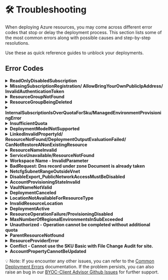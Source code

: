 
# 🛠️ Troubleshooting
  When deploying Azure resources, you may come across different error codes that stop or delay the deployment process. This section lists some of the most common errors along with possible causes and step-by-step resolutions.

Use these as quick reference guides to unblock your deployments.

## Error Codes

 <details>
<summary><b>ReadOnlyDisabledSubscription</b></summary>  
 
- Check if you have an active subscription before starting the deployment.
 
</details>

 <details>
  <summary><b>MissingSubscriptionRegistration/ AllowBringYourOwnPublicIpAddress/ InvalidAuthenticationToken</b></summary>
 
 
Enable `AllowBringYourOwnPublicIpAddress` Feature
 
Before deploying the resources, you may need to enable the **Bring Your Own Public IP Address** feature in Azure. This is required only once per subscription.
 
### Steps
 
1. **Run the following command to register the feature:**
 
   ```bash
   az feature register --namespace Microsoft.Network --name AllowBringYourOwnPublicIpAddress
   ```
 
2. **Wait for the registration to complete.**
    You can check the status using:
 
    ```bash
    az feature show --namespace Microsoft.Network --name AllowBringYourOwnPublicIpAddress --query properties.state
    ```
 
3. **The output should show:**
    "Registered"
 
4. **Once the feature is registered, refresh the provider:**
 
    ```bash
    az provider register --namespace Microsoft.Network
    ```
 
    💡 Note: Feature registration may take several minutes to complete. This needs to be done only once per Azure subscription.
 
  </details>
 
<details>
<summary><b>ResourceGroupNotFound</b></summary>
 
## Option 1
### Steps
 
1. Go to [Azure Portal](https://portal.azure.com/#home).
 
2. Click on the **"Resource groups"** option available on the Azure portal home page.
![alt text](../docs/images/AzureHomePage.png)

3. In the Resource Groups search bar, search for the resource group you intend to target for deployment. If it exists, you can proceed with using it.
![alt text](../docs/images/resourcegroup1.png)

 ## Option 2
 
- This error can occur if you deploy the template using the same .env file - from a previous deployment.
- To avoid this issue, create a new environment before redeploying.
- You can use the following command to create a new environment:
 ```bash
 azd env new <env-name>
 ```
</details>
<details>
<summary><b>ResourceGroupBeingDeleted</b></summary>
 
To prevent this issue, please ensure that the resource group you are targeting for deployment is not currently being deleted. You can follow steps to verify resource group is being deleted or not.
### Steps:
1. Go to [Azure Portal](https://portal.azure.com/#home)
2. Go to resource group option and search for targeted resource group
3. If Targeted resource group is there and deletion for this is in progress, it means you cannot use this, you can create new or use any other resource group
 
</details>
 
<details>
<summary><b>InternalSubscriptionIsOverQuotaForSku/ManagedEnvironmentProvisioningError </b></summary>

Quotas are applied per resource group, subscriptions, accounts, and other scopes. For example, your subscription might be configured to limit the number of vCPUs for a region. If you attempt to deploy a virtual machine with more vCPUs than the permitted amount, you receive an error that the quota was exceeded. 
For PowerShell, use the `Get-AzVMUsage` cmdlet to find virtual machine quotas.
```ps
Get-AzVMUsage -Location "West US"
```
based on available quota you can deploy application otherwise, you can request for more quota
</details>
 
<details>
<summary><b>InsufficientQuota</b></summary>

- Check if you have sufficient quota available in your subscription before deployment.
- To verify, refer to the [quota_check](../docs/QuotaCheck.md) file for details.

</details>
 
<details>
<summary><b>DeploymentModelNotSupported</b></summary>
 
 -  The updated model may not be supported in the selected region. Please verify its availability in the [Azure AI Foundry models](https://learn.microsoft.com/en-us/azure/ai-foundry/openai/concepts/models?tabs=global-standard%2Cstandard-chat-completions) document.
 
</details>
 <details>
<summary><b>LinkedInvalidPropertyId/ ResourceNotFound/DeploymentOutputEvaluationFailed/ CanNotRestoreANonExistingResource </b></summary>
  
- Before using any resource ID, ensure it follows the correct format.
- Verify that the resource ID you are passing actually exists.
- Make sure there are no typos in the resource ID.
- Verify that the provisioning state of the existing resource is `Succeeded` by running the following command to avoid this error while deployment or restoring the resource.

    ```bash
    az resource show --ids <Resource ID> --query "properties.provisioningState"
    ```
- Sample Resource IDs format
    - Log Analytics Workspace Resource ID
    ```
    /subscriptions/{subscriptionId}/resourceGroups/{resourceGroupName}/providers/Microsoft.OperationalInsights/workspaces/{workspaceName}
    ```
    - Azure AI Foundry Project Resource ID
    ```
    /subscriptions/{subscriptionId}/resourceGroups/{resourceGroupName}/providers/Microsoft.MachineLearningServices/workspaces/{name}
    ```
- For more information refer [Resource Not Found errors solutions](https://learn.microsoft.com/en-us/azure/azure-resource-manager/troubleshooting/error-not-found?tabs=bicep)

</details>
 <details>
<summary><b>ResourceNameInvalid</b></summary>
 
- Ensure the resource name is within the allowed length and naming rules defined for that specific resource type, you can refer [Resource Naming Convention](https://learn.microsoft.com/en-us/azure/azure-resource-manager/management/resource-name-rules) document.

</details>
 <details>
<summary><b>ServiceUnavailable/ResourceNotFound</b></summary>
 
  - Regions are restricted to guarantee compatibility with paired regions and replica locations for data redundancy and failover scenarios based on articles [Azure regions list](https://learn.microsoft.com/en-us/azure/reliability/regions-list) and [Azure Database for MySQL Flexible Server - Azure Regions](https://learn.microsoft.com/azure/mysql/flexible-server/overview#azure-regions).

  - You can request more quota, refer [Quota Request](https://learn.microsoft.com/en-us/azure/cosmos-db/nosql/create-support-request-quota-increase) Documentation


</details>
 <details>
<summary><b>Workspace Name - InvalidParameter</b></summary>

 To avoid this errors in workspace ID follow below rules. 
1. Must start and end with an alphanumeric character (letter or number).
2. Allowed characters:
    `a–z`
    `0–9`
    `- (hyphen)`
3. Cannot start or end with a hyphen -.
4. No spaces, underscores (_), periods (.), or special characters.
5. Must be unique within the Azure region & subscription.
6. Length: 3–33 characters (for AML workspaces).
</details>
 <details>
<summary><b>BadRequest: Dns record under zone Document is already taken</b></summary>

This error can occur only when user hardcoding the CosmosDB Service name. To avoid this you can try few below suggestions.
- Verify resource names are globally unique.
- If you already created an account/resource with same name in another subscription or resource group, check and delete it before reusing the name.
- By default in this template we are using unique prefix with every resource/account name to avoid this kind for errors.
</details>
 <details>
<summary><b>NetcfgSubnetRangeOutsideVnet</b></summary>

- Ensure the subnet’s IP address range falls within the virtual network’s address space.
- Always validate that the subnet CIDR block is a subset of the VNet range.
- For Azure Bastion, the AzureBastionSubnet must be at least /27.
- Confirm that the AzureBastionSubnet is deployed inside the VNet.
</details>
 <details>
<summary><b>DisableExport_PublicNetworkAccessMustBeDisabled</b></summary>

- <b>Check container source:</b> Confirm whether the deployment is using a Docker image or Azure Container Registry (ACR).
- <b>Verify ACR configuration:</b> If ACR is included, review its settings to ensure they comply with Azure requirements.
- <b>Check export settings:</b> If export is disabled in ACR, make sure public network access is also disabled.
- <b>Dedeploy after fix:</b> Correct the configuration and redeploy. This will prevent the Conflict error during deployment.
- For more information refer [ACR Data Loss Prevention](https://learn.microsoft.com/en-us/azure/container-registry/data-loss-prevention) document. 
</details>
 <details>
<summary><b>AccountProvisioningStateInvalid</b></summary>

- The AccountProvisioningStateInvalid error occurs when you try to use resources while they are still in the Accepted provisioning state.
- This means the deployment has not yet fully completed.
- To avoid this error, wait until the provisioning state changes to Succeeded.
- Only use the resources once the deployment is fully completed.
</details>
 <details>
<summary><b>VaultNameNotValid</b></summary>

 In this template Vault name will be unique everytime, but if you trying to hard code the name then please make sure below points.
 1. Check name length
    - Ensure the Key Vault name is between 3 and 24 characters.
 2. Validate allowed characters
    - The name can only contain letters (a–z, A–Z) and numbers (0–9).
    - Hyphens are allowed, but not at the beginning or end, and not consecutive (--).
3. Ensure proper start and end
    - The name must start with a letter.
    - The name must end with a letter or digit (not a hyphen).
4. Test with a new name
    - Example of a valid vault name:
        ✅ `cartersaikeyvault1`
        ✅ `securevaultdemo`
        ✅ `kv-project123`
</details>
 <details>
<summary><b>DeploymentCanceled</b></summary>

 There might be multiple reasons for this error you can follow below steps to troubleshoot.
 1. Check deployment history
    - Go to Azure Portal → Resource Group → Deployments.
    - Look at the detailed error message for the deployment that was canceled — this will show which resource failed and why.
 2. Identify the root cause
    - A DeploymentCanceled usually means:
        - A dependent resource failed to deploy.
        - A validation error occurred earlier.
        - A manual cancellation was triggered.
    - Expand the failed deployment logs for inner error messages.
3. Validate your template (ARM/Bicep)
    Run:
    ```
    az deployment group validate --resource-group <rg-name> --template-file main.bicep
    ```
4. Check resource limits/quotas
    - Ensure you have not exceeded quotas (vCPUs, IPs, storage accounts, etc.), which can silently cause cancellation.
5. Fix the failed dependency
    - If a specific resource shows BadRequest, Conflict, or ValidationError, resolve that first.
    - Re-run the deployment after fixing the root cause.
6. Retry deployment
    Once corrected, redeploy with:
    ```
    az deployment group create --resource-group <rg-name> --template-file main.bicep
    ```
Essentially: DeploymentCanceled itself is just a wrapper error — you need to check inner errors in the deployment logs to find the actual failure.
</details>
<details>
<summary><b>LocationNotAvailableForResourceType</b></summary>
 
- You may encounter a LocationNotAvailableForResourceType error if you set the secondary location to 'Australia Central' in the main.bicep file.
- This happens because 'Australia Central' is not a supported region for that resource type.
- Always refer to the README file or Azure documentation to check the list of supported regions.
- Update the deployment with a valid supported region to resolve the issue.
 
</details>
 
<details>
<summary><b>InvalidResourceLocation</b></summary>  
 
- You may encounter an InvalidResourceLocation error if you change the region for Cosmos DB or the Storage Account (secondary location) multiple times in the main.bicep file and redeploy.
- Azure resources like Cosmos DB and Storage Accounts do not support changing regions after deployment.
- If you need to change the region again, first delete the existing deployment.
- Then redeploy the resources with the updated region configuration.
 
</details>
 
<details>
 
<summary><b>DeploymentActive</b></summary>

- This issue occurs when a deployment is already in progress and another deployment is triggered in the same resource group, causing a DeploymentActive error.
- Cancel the ongoing deployment before starting a new one.
- Do not initiate a new deployment in the same resource group until the previous one is completed.
</details>

<details>
<summary><b>ResourceOperationFailure/ProvisioningDisabled</b></summary>
 
  - This error occurs when provisioning of a resource is restricted in the selected region.
    It usually happens because the service is not available in that region or provisioning has been temporarily disabled.  
 
  - Regions are restricted to guarantee compatibility with paired regions and replica locations for data redundancy and failover scenarios based on articles [Azure regions list](https://learn.microsoft.com/en-us/azure/reliability/regions-list) and [Azure Database for MySQL Flexible Server - Azure Regions](https://learn.microsoft.com/azure/mysql/flexible-server/overview#azure-regions).
   
- If you need to use the same region, you can request a quota or provisioning exception.  
  Refer [Quota Request](https://docs.microsoft.com/en-us/azure/sql-database/quota-increase-request) for more details.
 
</details>

<details>
<summary><b>MaxNumberOfRegionalEnvironmentsInSubExceeded</b></summary>

- This error occurs when you try to create more than the allowed number of **Azure Container App Environments (ACA Environments)** in the same region for a subscription.  
- For example, in **Sweden Central**, only **1 Container App Environment** is allowed per subscription.  

The subscription 'xxxx-xxxx' cannot have more than 1 Container App Environments in Sweden Central.

- To fix this, you can:
  - Deploy the Container App Environment in a **different region**, OR  
  - Request a quota increase via Azure Support → [Quota Increase Request](https://go.microsoft.com/fwlink/?linkid=2208872)  

</details>

<details>
<summary><b>Unauthorized - Operation cannot be completed without additional quota</b> </summary>
 
- You can check your quota usage using `az vm list-usage`.
   
    ```
    az vm list-usage --location "<Location>" -o table
    ```
- To Request more quota refer [VM Quota Request](https://techcommunity.microsoft.com/blog/startupsatmicrosoftblog/how-to-increase-quota-for-specific-types-of-azure-virtual-machines/3792394).
 
</details>
 
<details><summary><b>ParentResourceNotfound</b>
</summary>
 
- You can refer to the [Parent Resource Not found](https://learn.microsoft.com/en-us/azure/azure-resource-manager/troubleshooting/error-parent-resource?tabs=bicep) documentation if you encounter this error.
 
</details>
 
<details><summary><b>ResourceProviderError</b></summary>
 
- This error occurs when the resource provider is not registered in your subscription.
- To register it, refer to [Register Resource Provider](https://learn.microsoft.com/en-us/azure/azure-resource-manager/management/resource-providers-and-types) documentation.
 
</details>
 
<details><summary><b>Conflict - Cannot use the SKU Basic with File Change Audit for site.</b></summary>
 
- This error happens because File Change Audit logs aren’t supported on Basic SKU App Service Plans.
 
- Upgrading to Premium/Isolated SKU (supports File Change Audit), or
 
- Disabling File Change Audit in Diagnostic Settings if you must stay on Basic.
- Always cross-check the [supported log types](https://aka.ms/supported-log-types)
 before adding diagnostic logs to your Bicep templates.
 
</details>
 
<details>
 
<summary><b>AccountPropertyCannotBeUpdated</b></summary>
 
- The property **`isHnsEnabled`** (Hierarchical Namespace for Data Lake Gen2) is **read-only** and can only be set during **storage account creation**.  
- Once a storage account is created, this property **cannot be updated**.  
- Trying to update it via ARM template, Bicep, CLI, or Portal will fail.
 
- **Resolution**  
- Create a **new storage account** with `isHnsEnabled=true` if you require hierarchical namespace.  
- Migration may be needed if you already have data.  
- Refer to [Storage Account Update Restrictions](https://aka.ms/storageaccountupdate) for more details.  
 
</details>


💡 Note: If you encounter any other issues, you can refer to the [Common Deployment Errors](https://learn.microsoft.com/en-us/azure/azure-resource-manager/troubleshooting/common-deployment-errors) documentation.
If the problem persists, you can also raise an bug in our [BYOC-Client Advisor Github Issues](https://github.com/microsoft/Build-your-own-copilot-Solution-Accelerator/issues) for further support.
